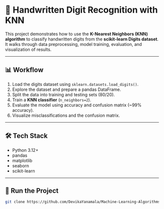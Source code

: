 # 🔢 Handwritten Digit Recognition with KNN

This project demonstrates how to use the **K-Nearest Neighbors (KNN) algorithm** to classify handwritten digits from the **scikit-learn Digits dataset**. It walks through data preprocessing, model training, evaluation, and visualization of results.

---

## 📊 Workflow
1. Load the digits dataset using `sklearn.datasets.load_digits()`.  
2. Explore the dataset and prepare a pandas DataFrame.  
3. Split the data into training and testing sets (80/20).  
4. Train a **KNN classifier** (`n_neighbors=2`).  
5. Evaluate the model using accuracy and confusion matrix (~99% accuracy).  
6. Visualize misclassifications and the confusion matrix.  

---

## 🛠️ Tech Stack
- Python 3.12+  
- pandas  
- matplotlib  
- seaborn  
- scikit-learn  

---

## 🚀 Run the Project
```bash
git clone https://github.com/DevikaYanamala/Machine-Learning-Algorithms.git && cd Machine-Learning-Algorithms && pip install -r requirements.txt && jupyter notebook "KNN exercise.ipynb"

